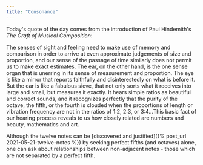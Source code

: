 ```yaml
---
title: "Consonance"
---
```


Today's quote of the day comes from the introduction of Paul Hindemith's _The Craft of Musical Composition_:

<div class="media">
<p>The senses of sight and feeling need to make use of memory and comparison in order to arrive at even approximate judgements of size and proportion, and our sense of the passage of time similarly does not permit us to make exact estimates. The ear, on the other hand, is the one sense organ that is unerring in its sense of measurement and proportion. The eye is like a mirror that reports faithfully and disinterestedly on what is before it. But the ear is like a fabulous sieve, that not only sorts what it receives into large and small, but measures it exactly. It hears simple ratios as beautiful and correct sounds, and it recognizes perfectly that the purity of the octave, the fifth, or the fourth is clouded when the proportions of length or vibration frequency are not in the ratios of 1:2, 2:3, or 3:4...This basic fact of our hearing process reveals to us how closely related are numbers and beauty, mathematics and art.</p>
</div>

Although the twelve notes can be [discovered and justified]({% post_url 2021-05-21-twelve-notes %}) by seeking perfect fifths (and octaves) alone, one can ask about relationships between non-adjacent notes - those which are not separated by a perfect fifth.
